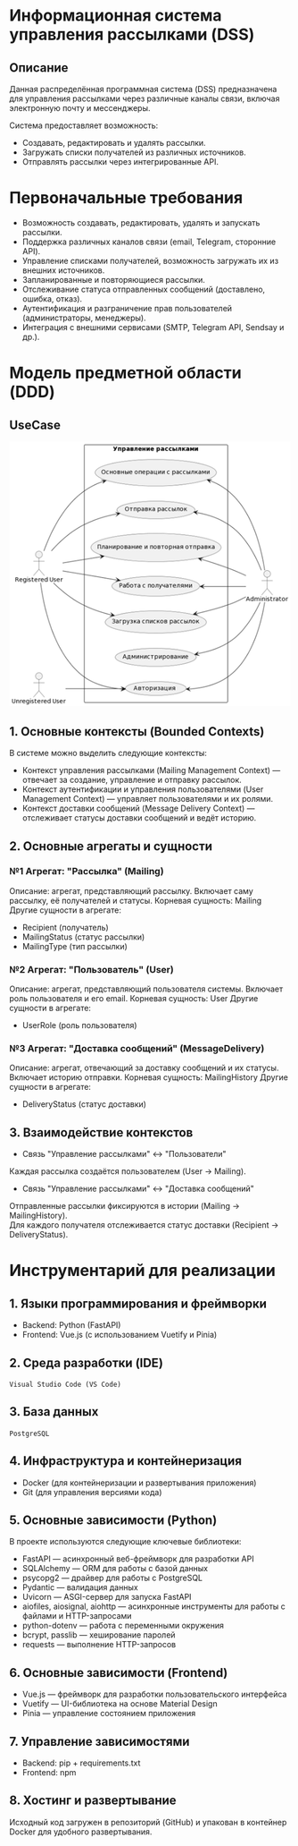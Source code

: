 # Информационная система управления рассылками (DSS)

## Описание
Данная распределённая программная система (DSS) предназначена для управления рассылками через различные каналы связи, включая электронную почту и мессенджеры. 

Система предоставляет возможность:
- Создавать, редактировать и удалять рассылки.
- Загружать списки получателей из различных источников.
- Отправлять рассылки через интегрированные API.

# Первоначальные требования

* Возможность создавать, редактировать, удалять и запускать рассылки.
* Поддержка различных каналов связи (email, Telegram, сторонние API).
* Управление списками получателей, возможность загружать их из внешних источников.
* Запланированные и повторяющиеся рассылки.
* Отслеживание статуса отправленных сообщений (доставлено, ошибка, отказ).
* Аутентификация и разграничение прав пользователей (администраторы, менеджеры).
* Интеграция с внешними сервисами (SMTP, Telegram API, Sendsay и др.).

# Модель предметной области (DDD)

## UseCase
![alt text](image.png)

## 1. Основные контексты (Bounded Contexts)

В системе можно выделить следующие контексты:
*	Контекст управления рассылками (Mailing Management Context) — отвечает за создание, управление и отправку рассылок.
*	Контекст аутентификации и управления пользователями (User Management Context) — управляет пользователями и их ролями.
*	Контекст доставки сообщений (Message Delivery Context) — отслеживает статусы доставки сообщений и ведёт историю.

## 2. Основные агрегаты и сущности

### №1 Агрегат: "Рассылка" (Mailing)

Описание: агрегат, представляющий рассылку. Включает саму рассылку, её получателей и статусы.
Корневая сущность: Mailing
Другие сущности в агрегате:
- Recipient (получатель)
- MailingStatus (статус рассылки)
- MailingType (тип рассылки)

### №2 Агрегат: "Пользователь" (User)

Описание: агрегат, представляющий пользователя системы. Включает роль пользователя и его email.
Корневая сущность: User
Другие сущности в агрегате:
- UserRole (роль пользователя)

### №3  Агрегат: "Доставка сообщений" (MessageDelivery)
Описание: агрегат, отвечающий за доставку сообщений и их статусы. Включает историю отправки.
Корневая сущность: MailingHistory
Другие сущности в агрегате:
- DeliveryStatus (статус доставки)

## 3. Взаимодействие контекстов
* Связь "Управление рассылками" ↔ "Пользователи"

Каждая рассылка создаётся пользователем (User → Mailing).

* Связь "Управление рассылками" ↔ "Доставка сообщений"

Отправленные рассылки фиксируются в истории (Mailing → MailingHistory).  
Для каждого получателя отслеживается статус доставки (Recipient → DeliveryStatus).

# Инструментарий для реализации

## 1. Языки программирования и фреймворки
* Backend: Python (FastAPI)
* Frontend: Vue.js (с использованием Vuetify и Pinia)
## 2. Среда разработки (IDE)
    Visual Studio Code (VS Code)  
## 3. База данных
    PostgreSQL  
## 4. Инфраструктура и контейнеризация
* Docker (для контейнеризации и развертывания приложения)
* Git (для управления версиями кода)
## 5. Основные зависимости (Python)

В проекте используются следующие ключевые библиотеки:

* FastAPI — асинхронный веб-фреймворк для разработки API
* SQLAlchemy — ORM для работы с базой данных
* psycopg2 — драйвер для работы с PostgreSQL
* Pydantic — валидация данных
* Uvicorn — ASGI-сервер для запуска FastAPI
* aiofiles, aiosignal, aiohttp — асинхронные инструменты для работы с файлами и HTTP-запросами
* python-dotenv — работа с переменными окружения
* bcrypt, passlib — хеширование паролей
* requests — выполнение HTTP-запросов
## 6. Основные зависимости (Frontend)
* Vue.js — фреймворк для разработки пользовательского интерфейса
* Vuetify — UI-библиотека на основе Material Design
* Pinia — управление состоянием приложения
## 7. Управление зависимостями
* Backend: pip + requirements.txt
* Frontend: npm
## 8. Хостинг и развертывание
Исходный код загружен в репозиторий (GitHub) и упакован в контейнер Docker для удобного развертывания.